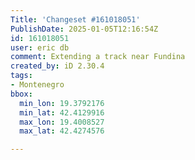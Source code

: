 ```yaml
---
Title: 'Changeset #161018051'
PublishDate: 2025-01-05T12:16:54Z
id: 161018051
user: eric db
comment: Extending a track near Fundina
created_by: iD 2.30.4
tags:
- Montenegro
bbox:
  min_lon: 19.3792176
  min_lat: 42.4129916
  max_lon: 19.4008527
  max_lat: 42.4274576

---
```

